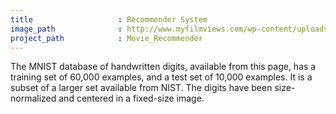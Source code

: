 ```yaml
---
title                   : Recommender System
image_path              : http://www.myfilmviews.com/wp-content/uploads/2014/09/Movli-main-page.jpg
project_path            : Movie_Recommender
---
```

The MNIST database of handwritten digits, available from this page, has a training set of 60,000 examples, and a test set of 10,000 examples. It is a subset of a larger set available from NIST. The digits have been size-normalized and centered in a fixed-size image.

